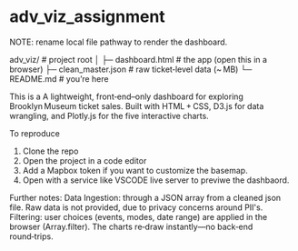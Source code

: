 # adv_viz_assignment

NOTE: rename local file pathway to render the dashboard. 


adv_viz/                 # project root
│
├─ dashboard.html        # the app (open this in a browser)
├─ clean_master.json     # raw ticket‑level data (~ MB)
└─ README.md             # you’re here

This is a A lightweight, front‑end–only dashboard for exploring Brooklyn Museum ticket sales.
Built with HTML + CSS, D3.js for data wrangling, and Plotly.js for the five interactive charts.

To reproduce

1. Clone the repo
2. Open the project in a code editor
3. Add a Mapbox token if you want to customize the basemap.
4. Open with a service like VSCODE live server to previwe the dashbaord. 

Further notes:
Data Ingestion: through a JSON array from a cleaned json file. Raw data is not provided, due to privacy concerns around PII's. 
Filtering: user choices (events, modes, date range) are applied in the browser (Array.filter). The charts re‑draw instantly—no back‑end round‑trips.

